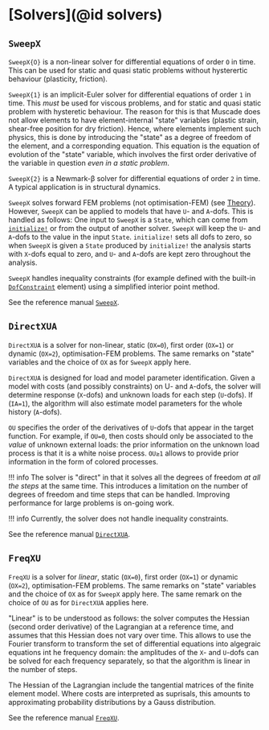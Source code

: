# [Solvers](@id solvers)

## `SweepX`

`SweepX{O}` is a non-linear solver for differential equations of order `O` in time. This can be used for static and quasi static problems without hysterertic behaviour (plasticity, friction).

`SweepX{1}` is an implicit-Euler solver for differential equations of order `1` in time. This *must* be used for viscous problems, and for static and quasi static problem with hysteretic behaviour. The reason for this is that Muscade does not allow elements to have element-internal "state" variables (plastic strain, shear-free position for dry friction). Hence, where elements implement such physics, this is done by introducing the "state" as a degree of freedom of the element, and a corresponding equation.  This equation is the equation of evolution of the "state" variable, which involves the first order derivative of the variable in question *even in a static problem*.

`SweepX{2}` is a Newmark-β solver for differential equations of order `2` in time. A typical application is in structural dynamics. 

`SweepX` solves forward FEM problems (not optimisation-FEM) (see [Theory](@ref)).  However, `SweepX` can be applied to models that have ``U``- and ``A``-dofs. This is handled as follows: One input to `SweepX` is a `State`, which can come from [`initialize!`](@ref) or from the output of another solver. `SweepX` will keep the ``U``- and ``A``-dofs to the value in the input `State`. `initialize!` sets all dofs to zero, so when `SweepX` is given a `State` produced by `initialize!` the analysis starts with ``X``-dofs equal to zero, and ``U``- and ``A``-dofs are kept zero throughout the analysis. 

`SweepX` handles inequality constraints (for example defined with the built-in [`DofConstraint`](@ref) element) using a simplified interior point method.

See the reference manual [`SweepX`](@ref).

## `DirectXUA`

`DirectXUA` is a solver for non-linear, static (`OX=0`), first order (`OX=1`) or dynamic (`OX=2`), optimisation-FEM problems. The same remarks on "state" variables and the choice of `OX` as for `SweepX` apply here. 

`DirectXUA` is designed for load and model parameter identification. Given a model with costs (and possibly constraints) on U- and ``A``-dofs, the solver will determine response (``X``-dofs) and unknown loads for each step (``U``-dofs). If (`IA=1`), the algorithm will also estimate model parameters for the whole history (``A``-dofs).

`OU` specifies the order of the derivatives of ``U``-dofs that appear in the target function.  For example, if `OU=0`, then costs should only be associated to the *value* of unknown external loads: the prior information on the unknown load process is that it is a white noise process. `OU≥1` allows to provide prior information in the form of colored processes.  

!!! info
    The solver is "direct" in that it solves all the degrees of freedom *at all the steps* at the same time. This introduces a limitation on the number of degrees of freedom and time steps that can be handled.  Improving performance for large problems is on-going work.

!!! info
    Currently, the solver does not handle inequality constraints.

See the reference manual [`DirectXUA`](@ref).

## `FreqXU`

`FreqXU` is a solver for *linear*, static (`OX=0`), first order (`OX=1`) or dynamic (`OX=2`), optimisation-FEM problems. The same remarks on "state" variables and the choice of `OX` as for `SweepX` apply here. The same remark on the choice of `OU` as for `DirectXUA` applies here.

"Linear" is to be understood as follows: the solver computes the Hessian (second order derivative) of the Lagrangian at a reference time, and assumes that this Hessian does not vary over time.  This allows to use the Fourier transform to transform the set of differential equations into algegraic equations int he frequency domain: the amplitudes of the ``X``- and ``U``-dofs can be solved for each frequency separately, so that the algorithm is linear in the number of steps.

The Hessian of the Lagrangian include the tangential matrices of the finite element model.  Where costs are interpreted as suprisals, this amounts to approximating probability distributions by a Gauss distribution.

See the reference manual [`FreqXU`](@ref).
